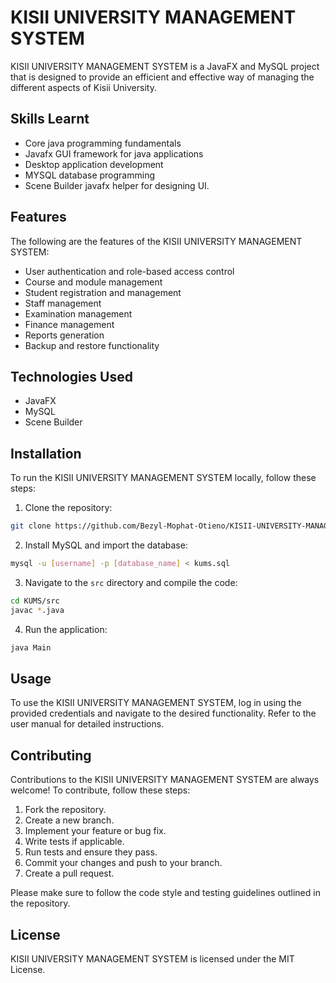 
# KISII UNIVERSITY MANAGEMENT SYSTEM

KISII UNIVERSITY MANAGEMENT SYSTEM is a JavaFX and MySQL project that is designed to provide an efficient and effective way of managing the different aspects of Kisii University.

## Skills Learnt 
- Core java programming fundamentals 
- Javafx GUI framework for java applications
- Desktop application development 
- MYSQL database programming 
- Scene Builder javafx helper for designing UI.

## Features

The following are the features of the KISII UNIVERSITY MANAGEMENT SYSTEM:

- User authentication and role-based access control
- Course and module management
- Student registration and management
- Staff management
- Examination management
- Finance management
- Reports generation
- Backup and restore functionality

## Technologies Used

- JavaFX
- MySQL
- Scene Builder

## Installation

To run the KISII UNIVERSITY MANAGEMENT SYSTEM locally, follow these steps:

1. Clone the repository:

```bash
git clone https://github.com/Bezyl-Mophat-Otieno/KISII-UNIVERSITY-MANAGEMENT-SYSTEM.git
```

2. Install MySQL and import the database:

```bash
mysql -u [username] -p [database_name] < kums.sql
```

3. Navigate to the `src` directory and compile the code:

```bash
cd KUMS/src
javac *.java
```

4. Run the application:

```bash
java Main
```

## Usage

To use the KISII UNIVERSITY MANAGEMENT SYSTEM, log in using the provided credentials and navigate to the desired functionality. Refer to the user manual for detailed instructions.

## Contributing

Contributions to the KISII UNIVERSITY MANAGEMENT SYSTEM are always welcome! To contribute, follow these steps:

1. Fork the repository.
2. Create a new branch.
3. Implement your feature or bug fix.
4. Write tests if applicable.
5. Run tests and ensure they pass.
6. Commit your changes and push to your branch.
7. Create a pull request.

Please make sure to follow the code style and testing guidelines outlined in the repository.

## License

KISII UNIVERSITY MANAGEMENT SYSTEM is licensed under the MIT License.

